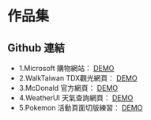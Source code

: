# 作品集

## Github 連結
* 1.Microsoft 購物網站： [DEMO](https://github.com/yhes9604/Microsoft)
* 2.WalkTaiwan TDX觀光網頁： [DEMO](https://github.com/yhes9604/WalkTaiwan)
* 3.McDonald 官方網頁： [DEMO](https://github.com/yhes9604/McDonald)
* 4.WeatherUI 天氣查詢網頁： [DEMO](https://github.com/yhes9604/WeatherUI)
* 5.Pokemon 活動頁面切版練習： [DEMO](https://github.com/yhes9604/Pokemon)


